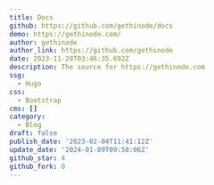 ```yaml
---
title: Docs
github: https://github.com/gethinode/docs
demo: https://gethinode.com/
author: gethinode
author_link: https://github.com/gethinode
date: 2023-11-28T03:46:35.692Z
description: The source for https://gethinode.com
ssg:
  - Hugo
css:
  - Bootstrap
cms: []
category:
  - Blog
draft: false
publish_date: '2023-02-04T11:41:12Z'
update_date: '2024-01-09T09:58:06Z'
github_star: 4
github_fork: 0
---
```

